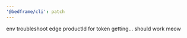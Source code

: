 ```yaml
---
'@bedframe/cli': patch
---
```


env troubleshoot edge productId for token getting... should work meow

